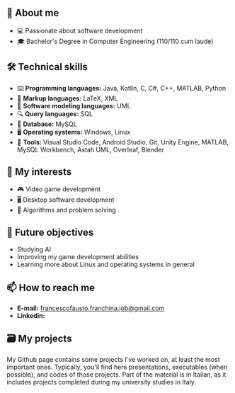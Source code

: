 ## 🚀 About me
  - 💻 Passionate about software development
  - 🎓 Bachelor's Degree in Computer Engineering (110/110 cum laude)
## 🛠️ Technical skills
  - ⌨️ **Programming languages:** Java, Kotlin, C, C#, C++, MATLAB, Python
  - 📄 **Markup languages:** LaTeX, XML
  - 📐 **Software modeling languages:** UML
  - 🔍 **Query languages:** SQL
  - 💾 **Database:** MySQL
  - 🖥️ **Operating systems:** Windows, Linux
  - 🔧 **Tools:** Visual Studio Code, Android Studio, Git, Unity Engine, MATLAB, MySQL Workbench, Astah UML, Overleaf, Blender
## 🎯 My interests
  - 🎮 Video game development
  - 🖥️ Desktop software development
  - 🧩 Algorithms and problem solving
## 🚩 Future objectives
  - Studying AI
  - Improving my game development abilities
  - Learning more about Linux and operating systems in general
## 📫 How to reach me
  - **E-mail:** francescofausto.franchina.job@gmail.com
  - **Linkedin:**
## 🗃️ My projects
My Github page contains some projects I've worked on, at least the most important ones. Typically, you'll find here presentations, executables (when possible), and codes of those projects. 
Part of the material is in Italian, as it includes projects completed during my university studies in Italy.



